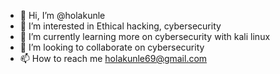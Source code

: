 - 👋 Hi, I’m @holakunle
- 👀 I’m interested in Ethical hacking, cybersecurity 
- 🌱 I’m currently learning more on cybersecurity with kali linux
- 💞️ I’m looking to collaborate on cybersecurity 
- 📫 How to reach me holakunle69@gmail.com 

<!---
holakunle/holakunle is a ✨ special ✨ repository because its `README.md` (this file) appears on your GitHub profile.
You can click the Preview link to take a look at your changes.
--->
